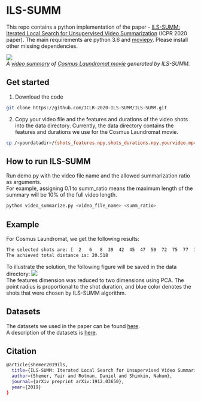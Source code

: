 # ILS-SUMM
This repo contains a python implementation of the paper - [ILS-SUMM: Iterated Local Search for Unsupervised Video Summarization](https://arxiv.org/abs/1912.03650) (ICPR 2020 paper).
The main requirements are python 3.6 and [moviepy](https://zulko.github.io/moviepy/install.html). Please install other missing dependencies.

[![](Cosmus_Laundromat.gif)](https://github.com/ICLR-2020-ILS-SUMM/ILS-SUMM/blob/master/data/video_summary.mp4?raw=true)  
*A [video summary](https://github.com/ICLR-2020-ILS-SUMM/ILS-SUMM/blob/master/data/video_summary.mp4?raw=true) of [Cosmus Laundromat movie](https://www.youtube.com/watch?v=Y-rmzh0PI3c) generated by ILS-SUMM.*  

## Get started
1. Download the code
```bash
git clone https://github.com/ICLR-2020-ILS-SUMM/ILS-SUMM.git
```
2. Copy your video file and the features and durations of the video shots into the data directory. Currently, the data directory contains the features and durations we use for the Cosmus Laundromat movie.
```bash
cp /<yourdatadir>/{shots_features.npy,shots_durations.npy,yourvideo.mp4} /data/
```

## How to run ILS-SUMM
Run demo.py with the video file name and the allowed summarization ratio as arguments.  
For example, assigning 0.1 to summ_ratio means the maximum length of the summary will be 10% of the full video length.
```bash
python video_summarize.py <video_file_name> <summ_ratio>
```
## Example
For Cosmus Laundromat, we get the following results:
```bash
The selected shots are: [  2   6   8  39  42  45  47  50  72  75  77  78  79  88 102]
The achieved total distance is: 20.518
```
To illustrate the solution, the following figure will be saved in the data directory:
![](data/Solution_Visualization.png)  
The features dimension was reduced to two dimensions using PCA. The point radius is proportional to the shot duration, and blue color denotes the shots that were chosen by ILS-SUMM algorithm.

## Datasets
The datasets we used in the paper can be found [here](https://github.com/YairShemer/ILS-SUMM/tree/master/datasets).  
A description of the datasets is [here](datasets/Datasets%20Description.md).

## Citation
```bash
@article{shemer2019ils,
  title={ILS-SUMM: Iterated Local Search for Unsupervised Video Summarization},
  author={Shemer, Yair and Rotman, Daniel and Shimkin, Nahum},
  journal={arXiv preprint arXiv:1912.03650},
  year={2019}
}
```


